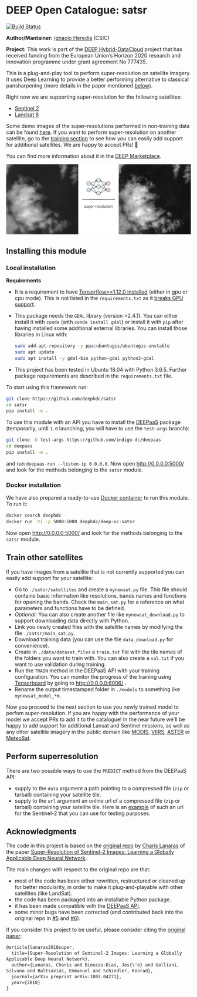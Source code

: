 DEEP Open Catalogue: satsr
==========================

[![Build Status](https://jenkins.indigo-datacloud.eu:8080/buildStatus/icon?job=Pipeline-as-code/DEEP-OC-org/satsr/master)](https://jenkins.indigo-datacloud.eu:8080/job/Pipeline-as-code/job/DEEP-OC-org/job/satsr/job/master/)

**Author/Mantainer:** [Ignacio Heredia](https://github.com/IgnacioHeredia) (CSIC)

**Project:** This work is part of the [DEEP Hybrid-DataCloud](https://deep-hybrid-datacloud.eu/) project that has received
funding from the European Union’s Horizon 2020 research and innovation programme under grant agreement No 777435.

This is a plug-and-play tool to perform super-resolution on satellite imagery. It uses Deep Learning to provide a better performing alternative to classical pansharpening (more details in the paper mentioned [below](#acknowledgments)).

Right now we are supporting super-resolution for the following satellites:

* [Sentinel 2](https://sentinel.esa.int/web/sentinel/missions/sentinel-2) 
* [Landsat 8](https://landsat.gsfc.nasa.gov/landsat-8/)

 Some demo images of the super-resolutions performed in non-training data can be found [here](./reports/figures). 
If you want to perform super-resolution on another satellite, go to the [training section](#train-other-satellites) to see how you can easily add support for additional satellites. We are happy to accept PRs! :rocket:

You can find more information about it in the [DEEP Marketplace](https://marketplace.deep-hybrid-datacloud.eu/).

![demo_superres](./reports/figures/demo.png)


## Installing this module

### Local installation

**Requirements**
 
- It is a requirement to have [Tensorflow>=1.12.0 installed](https://www.tensorflow.org/install/pip) (either in gpu or cpu mode). 
This is not listed in the `requirements.txt` as it [breaks GPU support](https://github.com/tensorflow/tensorflow/issues/7166).
- This package needs the `GDAL` library (version >2.4.1). You can either install it with `conda` (with `conda install gdal`) or install it
with `pip` after having installed some additional external libraries. You can install those libraries in Linux with:

    ```bash
    sudo add-apt-repository -y ppa:ubuntugis/ubuntugis-unstable
    sudo apt update
    sudo apt install -y gdal-bin python-gdal python3-gdal
    ```
    
- This project has been tested in Ubuntu 18.04 with Python 3.6.5. Further package requirements are described in the `requirements.txt` file.

To start using this framework run:

```bash
git clone https://github.com/deephdc/satsr
cd satsr
pip install -e .
```

To use this module with an API you have to install the [DEEPaaS](https://github.com/indigo-dc/DEEPaaS)
package (temporarily, until `1.0` launching, you will have to use the `test-args` branch):

```bash
git clone -b test-args https://github.com/indigo-dc/deepaas
cd deepaas
pip install -e .
```

and run `deepaas-run --listen-ip 0.0.0.0`. Now open http://0.0.0.0:5000/ and look for the methods belonging to the `satsr` module.

### Docker installation

We have also prepared a ready-to-use [Docker container](https://github.com/deephdc/DEEP-OC-satsr) to run this module. To run it:

```bash
docker search deephdc
docker run -ti -p 5000:5000 deephdc/deep-oc-satsr
```

Now open http://0.0.0.0:5000/ and look for the methods belonging to the `satsr` module.


## Train other satellites

If you have images from a satellite that is not currently supported you can easily add support for your satellite:

*  Go to `./satsr/satellites` and create a `mynewsat.py` file. This file should contains basic information like resolutions, bands names and functions for opening the bands. Check the `main_sat.py` for a reference on what parameters and functions have to be defined.
* *Optional:* You can also create another file like  `mynewsat_download.py` to support downloading data directly with Python.
* Link you newly created files with the satellite names by modifying the file `./satsr/main_sat.py`.
* Download training data (you can use the file `data_download.py` for convenience).
* Create in `./data/dataset_files` a `train.txt` file with the tile names of the folders you want to train with. You can also create a `val.txt` if you want to use validation during training.
* Run the `TRAIN` method in the DEEPaaS API with your training configuration. You can monitor the progress of the training using [Tensorboard](https://github.com/tensorflow/tensorboard) by going to http://0.0.0.0:6006/ . 
* Rename the output timestamped folder in `./models` to something like `mynewsat_model_*m`.

Now you proceed to the next section to use you newly trained model to perfom super-resolution. If you are happy with the performance of your model we accept PRs to add it to the catalogue! In the near future we'll be happy to add support for additional Lansat and Sentinel missions, as well as any other satellite imagery in the public domain like [MODIS](https://terra.nasa.gov/about/terra-instruments/modis), [VIIRS](https://ncc.nesdis.noaa.gov/VIIRS/), [ASTER](https://terra.nasa.gov/about/terra-instruments/aster) or [MeteoSat](https://www.eumetsat.int/website/home/Satellites/CurrentSatellites/Meteosat/index.html).


## Perform superresolution

There are two possible ways to use the `PREDICT` method from the DEEPaaS API:

* supply to the `data` argument a path  pointing to a compressed file (`zip` or tarball) containing your satellite tile.
* supply to the `url` argument an online url  of a compressed file (`zip` or tarball) containing your satellite tile.
Here is an [example](https://cephrgw01.ifca.es:8080/swift/v1/demo-test-Sentinel2-tile/S2A_MSIL1C_20170608T105651_N0205_R094_T30TWM_20170608T110453.SAFE.zip) of such an url for the Sentinel-2 that you can use for testing purposes.


## Acknowledgments

The code in this project is based on the [original repo](https://github.com/lanha/DSen2) by [Charis Lanaras](https://github.com/lanha) of the paper
[Super-Resolution of Sentinel-2 Images: Learning a Globally Applicable Deep Neural Network](https://arxiv.org/abs/1803.04271).

The main changes with respect to the original repo are that:

* most of the code has been either rewritten, restructured or cleaned up for better modularity, in order to make it plug-and-playable with
  other satellites (like LandSat).
* the code has been packaged into an installable Python package.
* it has been made compatible with the [DEEPaaS API](http://docs.deep-hybrid-datacloud.eu/en/latest/user/overview/api.html).
* some minor bugs have been corrected (and contributed back into the original repo in [#5](https://github.com/lanha/DSen2/pull/5) and [#6](https://github.com/lanha/DSen2/issues/6)).

If you consider this project to be useful, please consider citing the [original paper](https://arxiv.org/abs/1803.04271):

```
@article{lanaras2018super,
  title={Super-Resolution of Sentinel-2 Images: Learning a Globally Applicable Deep Neural Network},
  author={Lanaras, Charis and Bioucas-Dias, Jos{\'e} and Galliani, Silvano and Baltsavias, Emmanuel and Schindler, Konrad},
  journal={arXiv preprint arXiv:1803.04271},
  year={2018}
}
```
